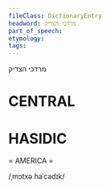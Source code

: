 ```yaml
---
fileClass: DictionaryEntry
headword: מרדכי הצדיק
part_of_speech: 
etymology: 
tags: 
---
```

מרדכי הצדיק

CENTRAL
========

HASIDIC
=======
= AMERICA = 

/ˌmɔtxə haˈcadɪk/
